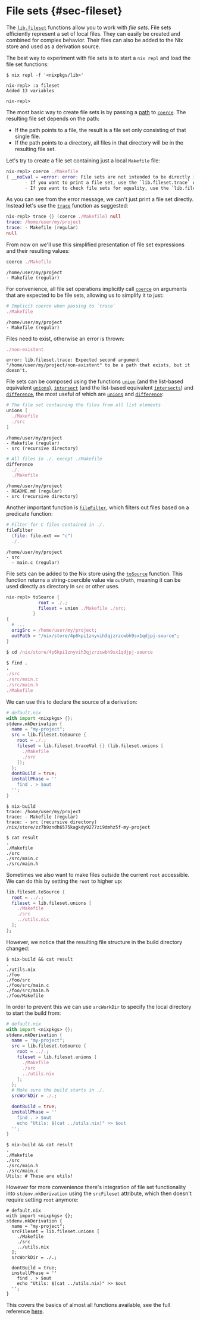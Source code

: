 # File sets {#sec-fileset}

The [`lib.fileset`](#sec-functions-library-fileset) functions allow you to work with _file sets_.
File sets efficiently represent a set of local files.
They can easily be created and combined for complex behavior.
Their files can also be added to the Nix store and used as a derivation source.

The best way to experiment with file sets is to start a `nix repl` and load the file set functions:
```
$ nix repl -f '<nixpkgs/lib>'

nix-repl> :a fileset
Added 13 variables

nix-repl>
```

The most basic way to create file sets is by passing a [path](https://nixos.org/manual/nix/stable/language/values.html#type-path) to [`coerce`](#function-library-lib.fileset.coerce). The resulting file set depends on the path:
- If the path points to a file, the result is a file set only consisting of that single file.
- If the path points to a directory, all files in that directory will be in the resulting file set.

Let's try to create a file set containing just a local `Makefile` file:
```nix
nix-repl> coerce ./Makefile
{ __noEval = «error: error: File sets are not intended to be directly inspected or evaluated. Instead prefer:
       - If you want to print a file set, use the `lib.fileset.trace` or `lib.fileset.pretty` function.
       - If you want to check file sets for equality, use the `lib.fileset.equals` function.»; _base = /home/user/my/project; _tree = { ... }; _type = "fileset"; }
```

As you can see from the error message, we can't just print a file set directly. Instead let's use the [`trace`](#function-library-lib.fileset.trace) function as suggested:

```nix
nix-repl> trace {} (coerce ./Makefile) null
trace: /home/user/my/project
trace: - Makefile (regular)
null
```

From now on we'll use this simplified presentation of file set expressions and their resulting values:
```nix
coerce ./Makefile
```
```
/home/user/my/project
- Makefile (regular)
```

For convenience, all file set operations implicitly call [`coerce`](#function-library-lib.fileset.coerce) on arguments that are expected to be file sets, allowing us to simplify it to just:

```nix
# Implicit coerce when passing to `trace`
./Makefile
```
```
/home/user/my/project
- Makefile (regular)
```

Files need to exist, otherwise an error is thrown:
```nix
./non-existent
```
```
error: lib.fileset.trace: Expected second argument "/home/user/my/project/non-existent" to be a path that exists, but it doesn't.
```

File sets can be composed using the functions [`union`](#function-library-lib.fileset.union) (and the list-based equivalent [`unions`](#function-library-lib.fileset.unions)), [`intersect`](#function-library-lib.fileset.intersect) (and the list-based equivalent [`intersects`](#function-library-lib.fileset.intersects)) and [`difference`](#function-library-lib.fileset.difference), the most useful of which are [`unions`](#function-library-lib.fileset.unions) and [`difference`](#function-library-lib.fileset.difference):

```nix
# The file set containing the files from all list elements
unions [
  ./Makefile
  ./src
]
```
```
/home/user/my/project
- Makefile (regular)
- src (recursive directory)
```

```nix
# All files in ./. except ./Makefile
difference
  ./.
  ./Makefile
```
```
/home/user/my/project
- README.md (regular)
- src (recursive directory)
```

Another important function is [`fileFilter`](#function-library-lib.fileset.fileFilter), which filters out files based on a predicate function:
```nix
# Filter for C files contained in ./.
fileFilter
  (file: file.ext == "c")
  ./.
```
```
/home/user/my/project
- src
  - main.c (regular)
```

File sets can be added to the Nix store using the [`toSource`](#function-library-lib.fileset.toSource) function. This function returns a string-coercible value via `outPath`, meaning it can be used directly as directory in `src` or other uses.
```nix
nix-repl> toSource {
            root = ./.;
            fileset = union ./Makefile ./src;
          }
{
  # ...
  origSrc = /home/user/my/project;
  outPath = "/nix/store/4p6kpi1znyvih3qjzrzcwbh9sx1qdjpj-source";
}

$ cd /nix/store/4p6kpi1znyvih3qjzrzcwbh9sx1qdjpj-source

$ find .
.
./src
./src/main.c
./src/main.h
./Makefile
```

We can use this to declare the source of a derivation:
```nix
# default.nix
with import <nixpkgs> {};
stdenv.mkDerivation {
  name = "my-project";
  src = lib.fileset.toSource {
    root = ./.;
    fileset = lib.fileset.traceVal {} (lib.fileset.unions [
      ./Makefile
      ./src
    ]);
  };
  dontBuild = true;
  installPhase = ''
    find . > $out
  '';
}
```

```
$ nix-build
trace: /home/user/my/project
trace: - Makefile (regular)
trace: - src (recursive directory)
/nix/store/zz7b9zndh6575kagkdy9277zi9dmhz5f-my-project

$ cat result
.
./Makefile
./src
./src/main.c
./src/main.h
```

Sometimes we also want to make files outside the current `root` accessible. We can do this by setting the `root` to higher up:
```nix
lib.fileset.toSource {
  root = ../.;
  fileset = lib.fileset.unions [
    ./Makefile
    ./src
    ../utils.nix
  ];
};
```

However, we notice that the resulting file structure in the build directory changed:
```
$ nix-build && cat result
.
./utils.nix
./foo
./foo/src
./foo/src/main.c
./foo/src/main.h
./foo/Makefile
```

In order to prevent this we can use `srcWorkDir` to specify the local directory to start the build from:
```nix
# default.nix
with import <nixpkgs> {};
stdenv.mkDerivation {
  name = "my-project";
  src = lib.fileset.toSource {
    root = ../.;
    fileset = lib.fileset.unions [
      ./Makefile
      ./src
      ../utils.nix
    ];
  };
  # Make sure the build starts in ./.
  srcWorkDir = ./.;

  dontBuild = true;
  installPhase = ''
    find . > $out
    echo "Utils: $(cat ../utils.nix)" >> $out
  '';
}
```

```
$ nix-build && cat result
.
./Makefile
./src
./src/main.h
./src/main.c
Utils: # These are utils!
```

However for more convenience there's integration of file set functionality into `stdenv.mkDerivation` using the `srcFileset` attribute, which then doesn't require setting `root` anymore:

```
# default.nix
with import <nixpkgs> {};
stdenv.mkDerivation {
  name = "my-project";
  srcFileset = lib.fileset.unions [
    ./Makefile
    ./src
    ../utils.nix
  ];
  srcWorkDir = ./.;

  dontBuild = true;
  installPhase = ''
    find . > $out
    echo "Utils: $(cat ../utils.nix)" >> $out
  '';
}
```

This covers the basics of almost all functions available, see the full reference [here](#sec-functions-library-fileset).
